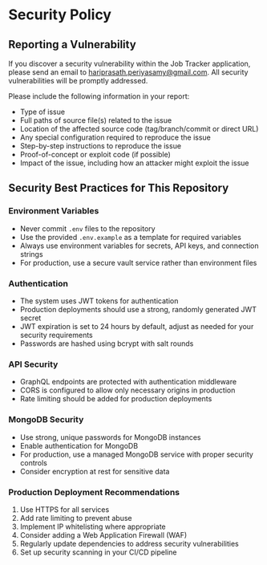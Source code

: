 # Security Policy

## Reporting a Vulnerability

If you discover a security vulnerability within the Job Tracker application, please send an email to [hariprasath.periyasamy@gmail.com](mailto:hariprasath.periyasamy@gmail.com). All security vulnerabilities will be promptly addressed.

Please include the following information in your report:
- Type of issue
- Full paths of source file(s) related to the issue
- Location of the affected source code (tag/branch/commit or direct URL)
- Any special configuration required to reproduce the issue
- Step-by-step instructions to reproduce the issue
- Proof-of-concept or exploit code (if possible)
- Impact of the issue, including how an attacker might exploit the issue

## Security Best Practices for This Repository

### Environment Variables

- Never commit `.env` files to the repository
- Use the provided `.env.example` as a template for required variables
- Always use environment variables for secrets, API keys, and connection strings
- For production, use a secure vault service rather than environment files

### Authentication

- The system uses JWT tokens for authentication
- Production deployments should use a strong, randomly generated JWT secret
- JWT expiration is set to 24 hours by default, adjust as needed for your security requirements
- Passwords are hashed using bcrypt with salt rounds

### API Security

- GraphQL endpoints are protected with authentication middleware
- CORS is configured to allow only necessary origins in production
- Rate limiting should be added for production deployments

### MongoDB Security

- Use strong, unique passwords for MongoDB instances
- Enable authentication for MongoDB
- For production, use a managed MongoDB service with proper security controls
- Consider encryption at rest for sensitive data

### Production Deployment Recommendations

1. Use HTTPS for all services
2. Add rate limiting to prevent abuse
3. Implement IP whitelisting where appropriate
4. Consider adding a Web Application Firewall (WAF)
5. Regularly update dependencies to address security vulnerabilities
6. Set up security scanning in your CI/CD pipeline
